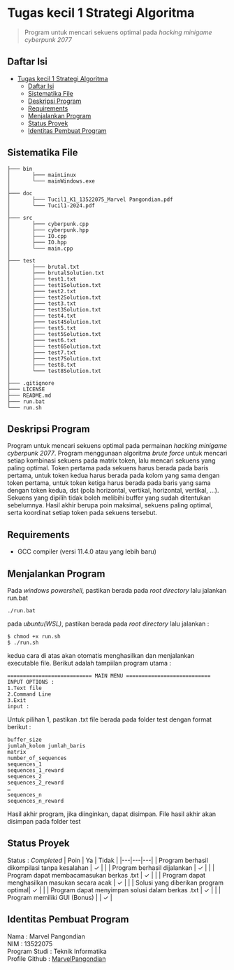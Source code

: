 # Tugas kecil 1 Strategi Algoritma
> Program untuk mencari sekuens optimal pada *hacking minigame cyberpunk 2077*

## Daftar Isi
- [Tugas kecil 1 Strategi Algoritma](#tugas-kecil-1-strategi-algoritma)
  - [Daftar Isi](#daftar-isi)
  - [Sistematika File](#sistematika-file)
  - [Deskripsi Program](#deskripsi-program)
  - [Requirements](#requirements)
  - [Menjalankan Program](#menjalankan-program)
  - [Status Proyek](#status-proyek)
  - [Identitas Pembuat Program](#identitas-pembuat-program)

<!-- * [License](#license) -->
## Sistematika File
```
├─── bin
│       ├─── mainLinux
│       └─── mainWindows.exe
│
├─── doc
│       ├─── Tucil1_K1_13522075_Marvel Pangondian.pdf
│       └─── Tucil1-2024.pdf
│
├─── src
│       ├─── cyberpunk.cpp
│       ├─── cyberpunk.hpp
│       ├─── IO.cpp
│       ├─── IO.hpp
│       └─── main.cpp
│
├─── test
│       ├─── brutal.txt
│       ├─── brutalSolution.txt
│       ├─── test1.txt
│       ├─── test1Solution.txt
│       ├─── test2.txt
│       ├─── test2Solution.txt
│       ├─── test3.txt
│       ├─── test3Solution.txt
│       ├─── test4.txt
│       ├─── test4Solution.txt
│       ├─── test5.txt
│       ├─── test5Solution.txt
│       ├─── test6.txt
│       ├─── test6Solution.txt
│       ├─── test7.txt
│       ├─── test7Solution.txt
│       ├─── test8.txt
│       └─── test8Solution.txt
│
├─── .gitignore
├─── LICENSE
├─── README.md
├─── run.bat
└─── run.sh
```

## Deskripsi Program
 Program untuk mencari sekuens optimal pada permainan *hacking minigame cyberpunk 2077*. Program menggunaan algoritma *brute force* untuk mencari setiap kombinasi sekuens pada matrix token, lalu mencari sekuens yang paling optimal. Token pertama pada sekuens harus berada pada baris pertama, untuk token kedua harus berada pada kolom yang sama dengan token pertama, untuk token ketiga harus berada pada baris yang sama dengan token kedua, dst (pola horizontal, vertikal, horizontal, vertikal, ...). Sekuens yang dipilih tidak boleh melibihi buffer yang sudah ditentukan sebelumnya. Hasil akhir berupa poin maksimal, sekuens paling optimal, serta koordinat setiap token pada sekuens tersebut. 

## Requirements
* GCC compiler (versi 11.4.0 atau yang lebih baru) 

## Menjalankan Program
Pada *windows powershell*, pastikan berada pada *root directory* lalu jalankan run.bat
```
./run.bat
```
pada *ubuntu(WSL)*, pastikan berada pada *root directory* lalu jalankan :
```
$ chmod +x run.sh
$ ./run.sh
```
kedua cara di atas akan otomatis menghasilkan dan menjalankan executable file. Berikut adalah tampiilan program utama :
```
=========================== MAIN MENU ===========================
INPUT OPTIONS : 
1.Text file
2.Command Line
3.Exit
input : 
```
Untuk pilihan 1, pastikan .txt file berada pada folder test dengan format berikut :

```
buffer_size
jumlah_kolom jumlah_baris
matrix
number_of_sequences
sequences_1
sequences_1_reward
sequences_2
sequences_2_reward
…
sequences_n
sequences_n_reward
```
Hasil akhir program, jika diinginkan, dapat disimpan. File hasil akhir akan disimpan pada folder test

## Status Proyek
Status : *Completed*
| Poin  | Ya | Tidak |
|---|---|---|
| Program berhasil dikompilasi tanpa kesalahan | ✓ |   |
| Program berhasil dijalankan | ✓ |   |
| Program dapat membacamasukan berkas .txt | ✓ |   |
| Program dapat menghasilkan masukan secara acak | ✓ |  |
| Solusi yang diberikan program optimal| ✓ |  |
| Program dapat menyimpan solusi dalam berkas .txt | ✓ |  |
| Program memiliki GUI (Bonus) |  |   ✓ |

## Identitas Pembuat Program
Nama : Marvel Pangondian </br>
NIM : 13522075 </br>
Program Studi : Teknik Informatika </br>
Profile Github : [MarvelPangondian](https://github.com/MarvelPangondian)
<!-- Optional -->
<!-- ## License -->
<!-- This project is open source and available under the [... License](). -->

<!-- You don't have to include all sections - just the one's relevant to your project -->
